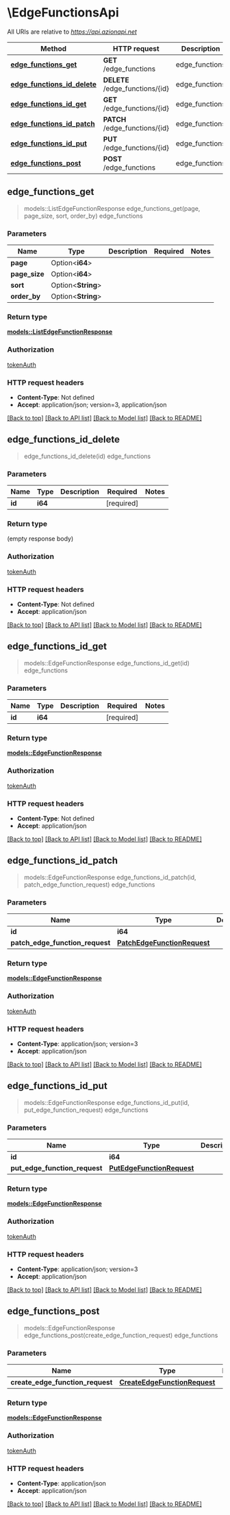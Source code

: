 # \EdgeFunctionsApi

All URIs are relative to *https://api.azionapi.net*

Method | HTTP request | Description
------------- | ------------- | -------------
[**edge_functions_get**](EdgeFunctionsApi.md#edge_functions_get) | **GET** /edge_functions | edge_functions
[**edge_functions_id_delete**](EdgeFunctionsApi.md#edge_functions_id_delete) | **DELETE** /edge_functions/{id} | edge_functions
[**edge_functions_id_get**](EdgeFunctionsApi.md#edge_functions_id_get) | **GET** /edge_functions/{id} | edge_functions
[**edge_functions_id_patch**](EdgeFunctionsApi.md#edge_functions_id_patch) | **PATCH** /edge_functions/{id} | edge_functions
[**edge_functions_id_put**](EdgeFunctionsApi.md#edge_functions_id_put) | **PUT** /edge_functions/{id} | edge_functions
[**edge_functions_post**](EdgeFunctionsApi.md#edge_functions_post) | **POST** /edge_functions | edge_functions



## edge_functions_get

> models::ListEdgeFunctionResponse edge_functions_get(page, page_size, sort, order_by)
edge_functions

### Parameters


Name | Type | Description  | Required | Notes
------------- | ------------- | ------------- | ------------- | -------------
**page** | Option<**i64**> |  |  |
**page_size** | Option<**i64**> |  |  |
**sort** | Option<**String**> |  |  |
**order_by** | Option<**String**> |  |  |

### Return type

[**models::ListEdgeFunctionResponse**](ListEdgeFunctionResponse.md)

### Authorization

[tokenAuth](../README.md#tokenAuth)

### HTTP request headers

- **Content-Type**: Not defined
- **Accept**: application/json; version=3, application/json

[[Back to top]](#) [[Back to API list]](../README.md#documentation-for-api-endpoints) [[Back to Model list]](../README.md#documentation-for-models) [[Back to README]](../README.md)


## edge_functions_id_delete

> edge_functions_id_delete(id)
edge_functions

### Parameters


Name | Type | Description  | Required | Notes
------------- | ------------- | ------------- | ------------- | -------------
**id** | **i64** |  | [required] |

### Return type

 (empty response body)

### Authorization

[tokenAuth](../README.md#tokenAuth)

### HTTP request headers

- **Content-Type**: Not defined
- **Accept**: application/json

[[Back to top]](#) [[Back to API list]](../README.md#documentation-for-api-endpoints) [[Back to Model list]](../README.md#documentation-for-models) [[Back to README]](../README.md)


## edge_functions_id_get

> models::EdgeFunctionResponse edge_functions_id_get(id)
edge_functions

### Parameters


Name | Type | Description  | Required | Notes
------------- | ------------- | ------------- | ------------- | -------------
**id** | **i64** |  | [required] |

### Return type

[**models::EdgeFunctionResponse**](EdgeFunctionResponse.md)

### Authorization

[tokenAuth](../README.md#tokenAuth)

### HTTP request headers

- **Content-Type**: Not defined
- **Accept**: application/json

[[Back to top]](#) [[Back to API list]](../README.md#documentation-for-api-endpoints) [[Back to Model list]](../README.md#documentation-for-models) [[Back to README]](../README.md)


## edge_functions_id_patch

> models::EdgeFunctionResponse edge_functions_id_patch(id, patch_edge_function_request)
edge_functions

### Parameters


Name | Type | Description  | Required | Notes
------------- | ------------- | ------------- | ------------- | -------------
**id** | **i64** |  | [required] |
**patch_edge_function_request** | [**PatchEdgeFunctionRequest**](PatchEdgeFunctionRequest.md) |  | [required] |

### Return type

[**models::EdgeFunctionResponse**](EdgeFunctionResponse.md)

### Authorization

[tokenAuth](../README.md#tokenAuth)

### HTTP request headers

- **Content-Type**: application/json; version=3
- **Accept**: application/json

[[Back to top]](#) [[Back to API list]](../README.md#documentation-for-api-endpoints) [[Back to Model list]](../README.md#documentation-for-models) [[Back to README]](../README.md)


## edge_functions_id_put

> models::EdgeFunctionResponse edge_functions_id_put(id, put_edge_function_request)
edge_functions

### Parameters


Name | Type | Description  | Required | Notes
------------- | ------------- | ------------- | ------------- | -------------
**id** | **i64** |  | [required] |
**put_edge_function_request** | [**PutEdgeFunctionRequest**](PutEdgeFunctionRequest.md) |  | [required] |

### Return type

[**models::EdgeFunctionResponse**](EdgeFunctionResponse.md)

### Authorization

[tokenAuth](../README.md#tokenAuth)

### HTTP request headers

- **Content-Type**: application/json; version=3
- **Accept**: application/json

[[Back to top]](#) [[Back to API list]](../README.md#documentation-for-api-endpoints) [[Back to Model list]](../README.md#documentation-for-models) [[Back to README]](../README.md)


## edge_functions_post

> models::EdgeFunctionResponse edge_functions_post(create_edge_function_request)
edge_functions

### Parameters


Name | Type | Description  | Required | Notes
------------- | ------------- | ------------- | ------------- | -------------
**create_edge_function_request** | [**CreateEdgeFunctionRequest**](CreateEdgeFunctionRequest.md) |  | [required] |

### Return type

[**models::EdgeFunctionResponse**](EdgeFunctionResponse.md)

### Authorization

[tokenAuth](../README.md#tokenAuth)

### HTTP request headers

- **Content-Type**: application/json
- **Accept**: application/json

[[Back to top]](#) [[Back to API list]](../README.md#documentation-for-api-endpoints) [[Back to Model list]](../README.md#documentation-for-models) [[Back to README]](../README.md)

